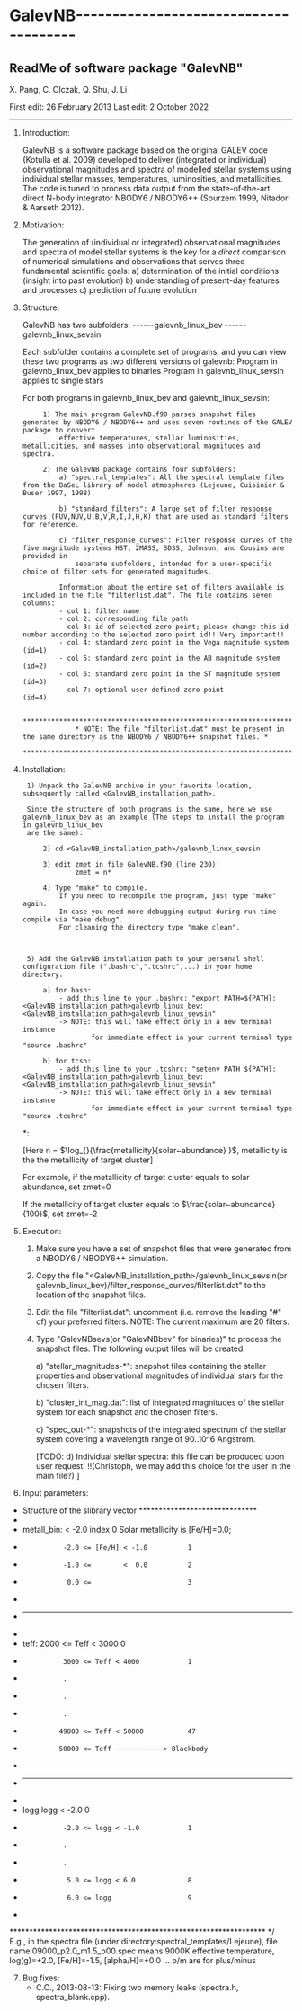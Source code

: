 # GalevNB--------------------------------------
 ReadMe of software package "GalevNB"
--------------------------------------

 X. Pang, C. Olczak, Q. Shu, J. Li

 First edit: 26 February 2013
 Last  edit: 2 October   2022

--------------------------------------


1. Introduction:

   GalevNB is a software package based on the original GALEV code (Kotulla et al. 2009) developed to deliver (integrated or individual) observational
   magnitudes and spectra of modelled stellar systems using individual stellar masses, temperatures, luminosities, and metallicities.  The code is
   tuned to process data output from the state-of-the-art direct N-body integrator NBODY6 / NBODY6++ (Spurzem 1999, Nitadori & Aarseth 2012).



2. Motivation:

   The generation of (individual or integrated) observational magnitudes and spectra of model stellar systems is the key for a *direct* comparison of
   numerical simulations and observations that serves three fundamental scientific goals:
   a) determination of the initial conditions (insight into past evolution)
   b) understanding of present-day features and processes
   c) prediction of future evolution



3. Structure:

   GalevNB has two subfolders:
    ------galevnb_linux_bev
    ------galevnb_linux_sevsin

      Each subfolder contains a complete set of programs, and you can view these two programs as two different versions of galevnb:
      Program in galevnb_linux_bev applies to binaries
      Program in galevnb_linux_sevsin applies to single stars

      For both programs in galevnb_linux_bev and galevnb_linux_sevsin:
        
            1) The main program GalevNB.f90 parses snapshot files generated by NBODY6 / NBODY6++ and uses seven routines of the GALEV package to convert
                effective temperatures, stellar luminosities, metallicities, and masses into observational magnitudes and spectra.

            2) The GalevNB package contains four subfolders:
                a) "spectral_templates": All the spectral template files from the BaSeL library of model atmospheres (Lejeune, Cuisinier & Buser 1997, 1998).

                b) "standard_filters": A large set of filter response curves (FUV,NUV,U,B,V,R,I,J,H,K) that are used as standard filters for reference.

                c) "filter_response_curves": Filter response curves of the five magnitude systems HST, 2MASS, SDSS, Johnson, and Cousins are provided in
                    separate subfolders, intended for a user-specific choice of filter sets for generated magnitudes.

                Information about the entire set of filters available is included in the file "filterlist.dat". The file contains seven columns:
                - col 1: filter name
                - col 2: corresponding file path
                - col 3: id of selected zero point; please change this id number according to the selected zero point id!!!Very important!!
                - col 4: standard zero point in the Vega magnitude system (id=1)
                - col 5: standard zero point in the AB magnitude system   (id=2)
                - col 6: standard zero point in the ST magnitude system   (id=3)
                - col 7: optional user-defined zero point                 (id=4)

                    ******************************************************************************************************************
                    * NOTE: The file "filterlist.dat" must be present in the same directory as the NBODY6 / NBODY6++ snapshot files. *
                    ******************************************************************************************************************
            


4. Installation:  

        1) Unpack the GalevNB archive in your favorite location, subsequently called <GalevNB_installation_path>.

        Since the structure of both programs is the same, here we use galevnb_linux_bev as an example (The steps to install the program in galevnb_linux_bev
        are the same):

            2) cd <GalevNB_installation_path>/galevnb_linux_sevsin

            3) edit zmet in file GalevNB.f90 (line 230):
                    zmet = n*
                    
            4) Type "make" to compile.
                If you need to recompile the program, just type "make" again.
                In case you need more debugging output during run time compile via "make debug".
                For cleaning the directory type "make clean".



        5) Add the GalevNB installation path to your personal shell configuration file (".bashrc",".tcshrc",...) in your home directory.
            
            a) for bash:
                - add this line to your .bashrc: "export PATH=${PATH}:<GalevNB_installation_path>galevnb_linux_bev:<GalevNB_installation_path>galevnb_linux_sevsin"
                -> NOTE: this will take effect only in a new terminal instance
                        for immediate effect in your current terminal type "source .bashrc"

            b) for tcsh:
                - add this line to your .tcshrc: "setenv PATH ${PATH}:<GalevNB_installation_path>galevnb_linux_bev:<GalevNB_installation_path>galevnb_linux_sevsin"
                -> NOTE: this will take effect only in a new terminal instance
                        for immediate effect in your current terminal type "source .tcshrc"
    *:
    
    [Here n = $\log_{}{\frac{metallicity}{solar~abundance} }$, metallicity is the the metallicity of target cluster]

    For example, if the metallicity of target cluster equals to solar abundance, set zmet=0

    If the metallicity of target cluster equals to 
    $\frac{solar~abundance}{100}$, set zmet=-2


5. Execution:

   1) Make sure you have a set of snapshot files that were generated from a NBODY6 / NBODY6++ simulation.

   2) Copy the file "<GalevNB_installation_path>/galevnb_linux_sevsin(or galevnb_linux_bev)/filter_response_curves/filterlist.dat" to the location of the snapshot files.

   3) Edit the file "filterlist.dat": uncomment (i.e. remove the leading "#" of) your preferred filters.
      NOTE: The current maximum are 20 filters.

   4) Type "GalevNBsevs(or "GalevNBbev" for binaries)" to process the snapshot files.
      The following output files will be created:

      a) "stellar_magnitudes-*": snapshot files containing the stellar properties and observational magnitudes of individual stars for the chosen filters.
   
      b) "cluster_int_mag.dat": list of integrated magnitudes of the stellar system for each snapshot and the chosen filters.

      c) "spec_out-*": snapshots of the integrated spectrum of the stellar system covering a wavelength range of 90..10^6 Angstrom.

      [TODO:  d) Individual stellar spectra: this file can be produced upon user request.    !!(Christoph, we may add this choice for the user in the main file?) ]



6. Input parameters:
* Structure of the slibrary vector ******************************
 *
 * metall_bin:                  < -2.0    index 0                  Solar metallicity is [Fe/H]=0.0; 
 *               -2.0 <= [Fe/H] < -1.0          1
 *               -1.0 <=        <  0.0          2
 *                0.0 <=                        3
 *
 * ---------------------------------------------------------------
 *                
 * teff:         2000 <= Teff < 3000            0
 *               3000 <= Teff < 4000            1
 *               .
 *               .
 *               .
 *              49000 <= Teff < 50000           47
 *              50000 <= Teff ------------> Blackbody
 *
 * ----------------------------------------------------------------
 * 
 * logg                  logg < -2.0            0
 *               -2.0 <= logg < -1.0            1
 *               .
 *               .
 *                5.0 <= logg < 6.0             8
 *                6.0 <= logg                   9
 * 
 ***************************************************************** */
E.g., in the spectra file (under directory:spectral_templates/Lejeune), 
file name:09000_p2.0_m1.5_p00.spec means 9000K effective temperature, log(g)=+2.0, [Fe/H]=-1.5, [alpha/H]=+0.0 ... p/m are for plus/minus



7. Bug fixes:
   - C.O., 2013-08-13: Fixing two memory leaks (spectra.h, spectra_blank.cpp).